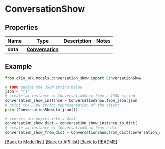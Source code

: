 # ConversationShow


## Properties

Name | Type | Description | Notes
------------ | ------------- | ------------- | -------------
**data** | [**Conversation**](Conversation.md) |  | 

## Example

```python
from clio_sdk.models.conversation_show import ConversationShow

# TODO update the JSON string below
json = "{}"
# create an instance of ConversationShow from a JSON string
conversation_show_instance = ConversationShow.from_json(json)
# print the JSON string representation of the object
print(ConversationShow.to_json())

# convert the object into a dict
conversation_show_dict = conversation_show_instance.to_dict()
# create an instance of ConversationShow from a dict
conversation_show_from_dict = ConversationShow.from_dict(conversation_show_dict)
```
[[Back to Model list]](../README.md#documentation-for-models) [[Back to API list]](../README.md#documentation-for-api-endpoints) [[Back to README]](../README.md)


